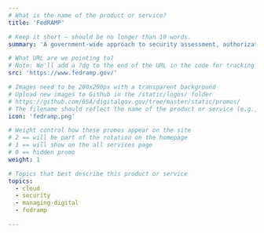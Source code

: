 ```yaml
---
# What is the name of the product or service?
title: 'FedRAMP'

# Keep it short — should be no longer than 10 words.
summary: 'A government-­wide approach to security assessment, authorization, and continuous monitoring for the cloud.'

# What URL are we pointing to?
# Note: We'll add a ?dg to the end of the URL in the code for tracking purposes
src: 'https://www.fedramp.gov/'

# Images need to be 200x200px with a transparent background
# Upload new images to Github in the /static/logos/ folder
# https://github.com/GSA/digitalgov.gov/tree/master/static/promos/
# The filename should reflect the name of the product or service (e.g., challenge-gov.png)
icon: 'fedramp.png'

# Weight control how these promos appear on the site
# 2 == will be part of the rotation on the homepage
# 1 == will show on the all services page
# 0 == hidden promo
weight: 1

# Topics that best describe this product or service
topics:
  - cloud
  - security
  - managing-digital
  - fedramp

---
```

